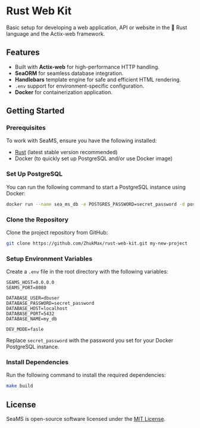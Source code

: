 # Rust Web Kit

Basic setup for developing a web application, API or website in the 🦀 Rust language and the Actix-web framework.

## Features
- Built with **Actix-web** for high-performance HTTP handling.
- **SeaORM** for seamless database integration.
- **Handlebars** template engine for safe and efficient HTML rendering.
- `.env` support for environment-specific configuration.
- **Docker** for containerization application.

## Getting Started

### Prerequisites
To work with SeaMS, ensure you have the following installed:
- [Rust](https://www.rust-lang.org/tools/install) (latest stable version recommended)
- Docker (to quickly set up PostgreSQL and/or use Docker image)

### Set Up PostgreSQL
You can run the following command to start a PostgreSQL instance using Docker:

```bash
docker run --name sea_ms_db -e POSTGRES_PASSWORD=secret_password -d postgres
```

### Clone the Repository
Clone the project repository from GitHub:

```bash
git clone https://github.com/ZhukMax/rust-web-kit.git my-new-project
```

### Setup Environment Variables
Create a `.env` file in the root directory with the following variables:

```env
SEAMS_HOST=0.0.0.0
SEAMS_PORT=8080

DATABASE_USER=dbuser
DATABASE_PASSWORD=secret_password
DATABASE_HOST=localhost
DATABASE_PORT=5432
DATABASE_NAME=my_db

DEV_MODE=fasle
```

Replace `secret_password` with the password you set for your Docker PostgreSQL instance.

### Install Dependencies
Run the following command to install the required dependencies:

```bash
make build
```

## License
SeaMS is open-source software licensed under the [MIT License](https://opensource.org/licenses/MIT).
